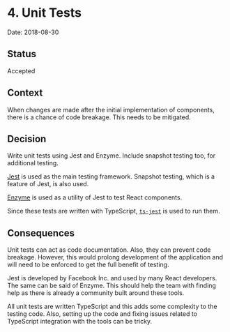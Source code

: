 # 4. Unit Tests

Date: 2018-08-30

## Status

Accepted

## Context

When changes are made after the initial implementation of components, there is a chance of code breakage. This needs to be mitigated.

## Decision

Write unit tests using Jest and Enzyme. Include snapshot testing too, for additional testing.

[Jest](https://jestjs.io/) is used as the main testing framework. Snapshot testing, which is a feature of Jest, is also used.

[Enzyme](https://airbnb.io/enzyme/) is used as a utility of Jest to test React components.

Since these tests are written with TypeScript, [`ts-jest`](https://kulshekhar.github.io/ts-jest/) is used to run them.

## Consequences

Unit tests can act as code documentation. Also, they can prevent code breakage. However, this would prolong development of the application and will need to be enforced to get the full benefit of testing.

Jest is developed by Facebook Inc. and used by many React developers. The same can be said of Enzyme. This should help the team with finding help as there is already a community built around these tools.

All unit tests are written TypeScript and this adds some complexity to the testing code. Also, setting up the code and fixing issues related to TypeScript integration with the tools can be tricky.
